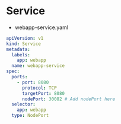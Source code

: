 # Service

- webapp-service.yaml

```yaml
apiVersion: v1
kind: Service
metadata:
  labels:
    app: webapp
  name: webapp-service
spec:
  ports:
    - port: 8080
      protocol: TCP
      targetPort: 8080
      nodePort: 30082 # Add nodePort here
  selector:
    app: webapp
  type: NodePort
```